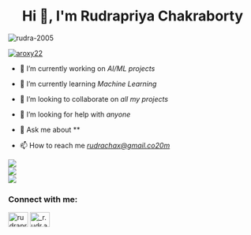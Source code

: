 <h1 align="center">Hi 👋, I'm Rudrapriya Chakraborty</h1>


<p align="left"> <img src="https://komarev.com/ghpvc/?username=rudra-2005&label=Profile%20views&color=0e75b6&style=flat" alt="rudra-2005" /> </p>

<p align="left"> <a href="https://github.com/ryo-ma/github-profile-trophy"><img src="https://github-profile-trophy.vercel.app/?username=rudra-2005" alt="aroxy22" /></a> </p>

- 🔭 I’m currently working on *AI/ML projects*

- 🌱 I’m currently learning *Machine Learning*

- 👯 I’m looking to collaborate on *all my projects*

- 🤝 I’m looking for help with *anyone*

- 💬 Ask me about **

- 📫 How to reach me *rudrachax@gmail.co20m*



![](https://github-readme-stats.vercel.app/api?username=rudra-2005&theme=dracula&hide_border=false&include_all_commits=false&count_private=false)<br/>
![](https://github-readme-streak-stats.herokuapp.com/?user=rudra-2005&theme=dracula&hide_border=false)<br/>
![](https://github-readme-stats.vercel.app/api/top-langs/?username=rudra-2005&theme=dracula&hide_border=false&include_all_commits=false&count_private=false&layout=compact)



<h3 align="left">Connect with me:</h3>
<p align="left">
<a href="https://www.linkedin.com/in/rudrapriya-chakraborty-1a38a119a/" target="blank"><img align="center" src="https://raw.githubusercontent.com/rahuldkjain/github-profile-readme-generator/master/src/images/icons/Social/linked-in-alt.svg" alt="rudrapriya-chakraborty-1a38a119a" height="30" width="40" /></a>
<a href="https://instagram.com/_r.udr.a_" target="blank"><img align="center" src="https://raw.githubusercontent.com/rahuldkjain/github-profile-readme-generator/master/src/images/icons/Social/instagram.svg" alt="_r.udr.a_" height="30" width="40" /></a>
</p>

